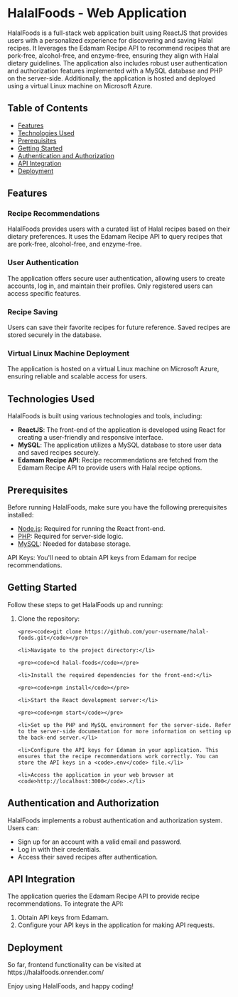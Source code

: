 
<body>

<h1>HalalFoods - Web Application</h1>

<p>HalalFoods is a full-stack web application built using ReactJS that provides users with a personalized experience for discovering and saving Halal recipes. It leverages the Edamam Recipe API to recommend recipes that are pork-free, alcohol-free, and enzyme-free, ensuring they align with Halal dietary guidelines. The application also includes robust user authentication and authorization features implemented with a MySQL database and PHP on the server-side. Additionally, the application is hosted and deployed using a virtual Linux machine on Microsoft Azure.</p>

<h2>Table of Contents</h2>

<ul>
    <li><a href="#features">Features</a></li>
    <li><a href="#technologies-used">Technologies Used</a></li>
    <li><a href="#prerequisites">Prerequisites</a></li>
    <li><a href="#getting-started">Getting Started</a></li>
    <li><a href="#authentication-and-authorization">Authentication and Authorization</a></li>
    <li><a href="#api-integration">API Integration</a></li>
    <li><a href="#deployment">Deployment</a></li>
</ul>

<h2>Features</h2>

<h3>Recipe Recommendations</h3>

<p>HalalFoods provides users with a curated list of Halal recipes based on their dietary preferences. It uses the Edamam Recipe API to query recipes that are pork-free, alcohol-free, and enzyme-free.</p>

<h3>User Authentication</h3>

<p>The application offers secure user authentication, allowing users to create accounts, log in, and maintain their profiles. Only registered users can access specific features.</p>

<h3>Recipe Saving</h3>

<p>Users can save their favorite recipes for future reference. Saved recipes are stored securely in the database.</p>

<h3>Virtual Linux Machine Deployment</h3>

<p>The application is hosted on a virtual Linux machine on Microsoft Azure, ensuring reliable and scalable access for users.</p>

<h2>Technologies Used</h2>

<p>HalalFoods is built using various technologies and tools, including:</p>

<ul>
    <li><strong>ReactJS</strong>: The front-end of the application is developed using React for creating a user-friendly and responsive interface.</li>
    <li><strong>MySQL</strong>: The application utilizes a MySQL database to store user data and saved recipes securely.</li>
    <li><strong>Edamam Recipe API</strong>: Recipe recommendations are fetched from the Edamam Recipe API to provide users with Halal recipe options.</li>
</ul>

<h2>Prerequisites</h2>

<p>Before running HalalFoods, make sure you have the following prerequisites installed:</p>

<ul>
    <li><a href="https://nodejs.org/">Node.js</a>: Required for running the React front-end.</li>
    <li><a href="https://www.php.net/">PHP</a>: Required for server-side logic.</li>
    <li><a href="https://www.mysql.com/">MySQL</a>: Needed for database storage.</li>
</ul>

<p>API Keys: You'll need to obtain API keys from Edamam for recipe recommendations.</p>

<h2>Getting Started</h2>

<p>Follow these steps to get HalalFoods up and running:</p>

<ol>
    <li>Clone the repository:</li>

    <pre><code>git clone https://github.com/your-username/halal-foods.git</code></pre>

    <li>Navigate to the project directory:</li>

    <pre><code>cd halal-foods</code></pre>

    <li>Install the required dependencies for the front-end:</li>

    <pre><code>npm install</code></pre>

    <li>Start the React development server:</li>

    <pre><code>npm start</code></pre>

    <li>Set up the PHP and MySQL environment for the server-side. Refer to the server-side documentation for more information on setting up the back-end server.</li>

    <li>Configure the API keys for Edamam in your application. This ensures that the recipe recommendations work correctly. You can store the API keys in a <code>.env</code> file.</li>

    <li>Access the application in your web browser at <code>http://localhost:3000</code>.</li>
</ol>

<h2>Authentication and Authorization</h2>

<p>HalalFoods implements a robust authentication and authorization system. Users can:</p>

<ul>
    <li>Sign up for an account with a valid email and password.</li>
    <li>Log in with their credentials.</li>
    <li>Access their saved recipes after authentication.</li>
</ul>

<h2>API Integration</h2>

<p>The application queries the Edamam Recipe API to provide recipe recommendations. To integrate the API:</p>

<ol>
    <li>Obtain API keys from Edamam.</li>
    <li>Configure your API keys in the application for making API requests.</li>
</ol>

<h2>Deployment</h2>




<p>So far, frontend functionality can be visited at https://halalfoods.onrender.com/ </p>
<p>Enjoy using HalalFoods, and happy coding!</p>
</body>
